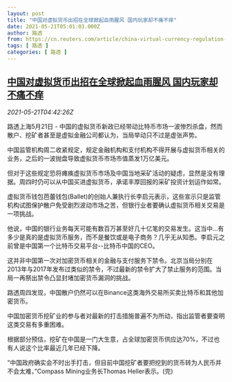 ```yaml
---
layout: post
title: "中国对虚拟货币出招在全球掀起血雨腥风 国内玩家却不痛不痒"
date: 2021-05-21T05:01:03.000Z
author: 路透
from: https://cn.reuters.com/article/china-virtual-currency-regulation-impact-idCNKCS2D20BD
tags: [ 路透 ]
categories: [ 路透 ]
---
```

<!--1621573263000-->
[中国对虚拟货币出招在全球掀起血雨腥风 国内玩家却不痛不痒](https://cn.reuters.com/article/china-virtual-currency-regulation-impact-idCNKCS2D20BD)
------

<div>
<div><i>2021-05-21T04:42:26Z</i></div><p>路透上海5月21日 - 中国的虚拟货币新政已经带动比特币市场一波惨烈杀盘，然而散户、挖矿者甚至是虚拟金融公司都认为，当局举动只不过是虚张声势。</p><p>中国监管机构周二收紧规定，规定金融机构和支付机构不得开展与虚拟货币相关的业务，之后的一波抛盘导致虚拟货币市场市值蒸发1万亿美元。</p><p>但对于这些规定恐将瘫痪虚拟货币市场及中国当地采矿活动的疑虑，显然是没有理据。周四时仍可以从中国买进虚拟货币，承诺丰厚回报的采矿投资计划运作如常。</p><p>虚拟货币钱包芭蕾钱包(Ballet)的创始人兼执行长李启元表示，这些宣示只是监管机构试图保护散户免受剧烈波动市场之苦，但银行业者要确认虚拟货币相关交易是一项挑战。</p><p>他说，中国的银行业务每天可能有数百万甚至好几十亿笔的交易发生。这当中...有多少是真的是虚拟货币服务，而不是餐饮或是电子商务？几乎无从知悉。李启元之前曾是中国第一个比特币交易平台--比特币中国的CEO。</p><p>这并非中国第一次对加密货币相关的金融与支付服务下禁令。北京当局分别在2013年与2017年发布过类似的禁令，不过最新的禁令扩大了禁止服务的范围。当局一再祭出禁令凸显封堵加密货币漏洞的挑战。</p><p>路透周四发现，中国散户仍然可以在Binance这类海外交易所买卖比特币和其他加密货币。</p><p>中国加密货币挖矿业的参与者对最新的打击措施普遍不为所动，指出监管者要查明这类交易有多重困难。</p><p>根据部分预估，挖矿在中国是一门大生意，占全球加密货币供应达70%，不过也有人说这个比率最近几年已经下降。</p><p>“中国政府确实会不时出手打击，但目前中国挖矿者要把挖到的货币转为人民币并不会太难，”Compass Mining业务长Thomas Heller表示。(完)</p>
</div>
